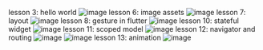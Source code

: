 lesson 3: hello world
![image](https://user-images.githubusercontent.com/62642158/156490890-352ddb86-62f1-45eb-9128-13a1f7d2a888.png)
lesson 6: image assets
![image](https://user-images.githubusercontent.com/62642158/156490560-9f26cd87-43fd-4840-9d86-43096e210d7b.png)
lesson 7: layout
![image](https://user-images.githubusercontent.com/62642158/156493923-41992b8b-4e1d-42f6-ac41-7a6217cb4382.png)
lesson 8: gesture in flutter
![image](https://user-images.githubusercontent.com/62642158/156586157-a0a67249-d026-4a1c-a254-f8f15175ab3a.png)
lesson 10: stateful widget
![image](https://user-images.githubusercontent.com/62642158/157182161-a9c22a13-2378-43d2-a50b-87e376fbe8ef.png)
lesson 11: scoped model
![image](https://user-images.githubusercontent.com/62642158/157169506-c13614b4-32fd-4a11-96fa-b967eba8f414.png)
lesson 12: navigator and routing
![image](https://user-images.githubusercontent.com/62642158/157181892-b85c74fd-9c3d-4c25-aa66-2342ad97a784.png)
![image](https://user-images.githubusercontent.com/62642158/157181933-8fcb0608-ce12-4e5a-8016-58d2df9ad66d.png)
lesson 13: animation
![image](https://user-images.githubusercontent.com/62642158/157184623-452adcf1-a8d6-4868-b0a0-bd6e682ad900.png)